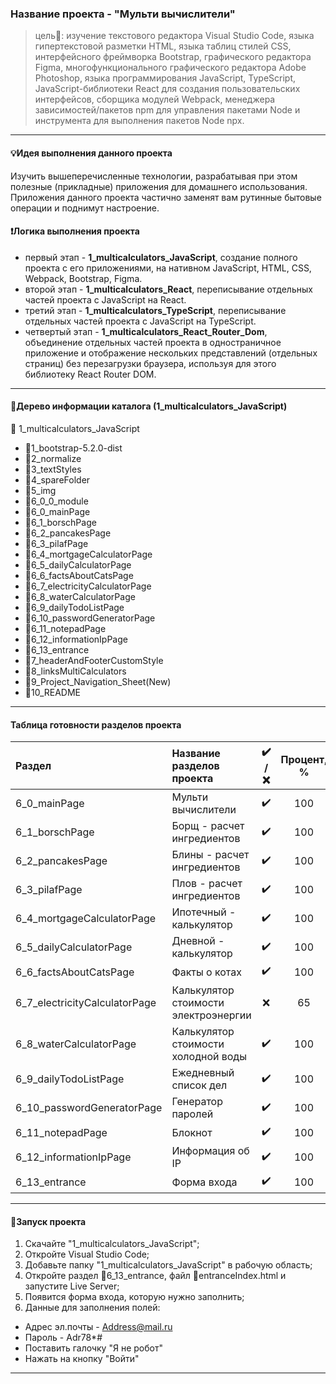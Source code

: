 ### Название проекта - "Мульти вычислители"

> цель:dart:: изучение текстового редактора Visual Studio Code, языка гипертекстовой разметки HTML, языка таблиц стилей CSS, интерфейсного фреймворка Bootstrap, графического редактора Figma, многофункционального графического редактора Adobe Photoshop, языка программирования JavaScript, TypeScript, JavaScript-библиотеки React для создания пользовательских интерфейсов, сборщика модулей Webpack, менеджера зависимостей/пакетов npm для управления пакетами Node и инструмента для выполнения пакетов Node npx.

---

#### :bulb:Идея выполнения данного проекта

Изучить вышеперечисленные технологии, разрабатывая при этом полезные (прикладные) приложения для домашнего использования. Приложения данного проекта частично заменят вам рутинные бытовые операции и поднимут настроение.

#### :heavy_exclamation_mark:Логика выполнения проекта

- первый этап - **1_multicalculators_JavaScript**, создание полного проекта с его приложениями, на нативном JavaScript, HTML, CSS, Webpack, Bootstrap, Figma.
- второй этап - **1_multicalculators_React**, переписывание отдельных частей проекта с JavaScript на React.
- третий этап - **1_multicalculators_TypeScript**, переписывание отдельных частей проекта с JavaScript на TypeScript.
- четвертый этап - **1_multicalculators_React_Router_Dom**, объединение отдельных частей проекта в одностраничное приложение и отображение нескольких представлений (отдельных страниц) без перезагрузки браузера, используя для этого библиотеку React Router DOM.

---

#### :deciduous_tree:Дерево информации каталога (1_multicalculators_JavaScript)

:file_folder: 1_multicalculators_JavaScript

- :file_folder:1_bootstrap-5.2.0-dist
- :file_folder:2_normalize
- :file_folder:3_textStyles
- :file_folder:4_spareFolder
- :file_folder:5_img
- :file_folder:6_0_0_module
- :file_folder:6_0_mainPage
- :file_folder:6_1_borschPage
- :file_folder:6_2_pancakesPage
- :file_folder:6_3_pilafPage
- :file_folder:6_4_mortgageCalculatorPage
- :file_folder:6_5_dailyCalculatorPage
- :file_folder:6_6_factsAboutCatsPage
- :file_folder:6_7_electricityCalculatorPage
- :file_folder:6_8_waterCalculatorPage
- :file_folder:6_9_dailyTodoListPage
- :file_folder:6_10_passwordGeneratorPage
- :file_folder:6_11_notepadPage
- :file_folder:6_12_informationIpPage
- :file_folder:6_13_entrance
- :file_folder:7_headerAndFooterCustomStyle
- :file_folder:8_linksMultiCalculators
- :file_folder:9_Project_Navigation_Sheet(New)
- :file_folder:10_README

---

#### Таблица готовности разделов проекта

| Раздел                        | Название разделов проекта            | :heavy_check_mark: / :x: | Процент, % |
| :---------------------------- | :----------------------------------- | :----------------------: | :--------: |
| 6_0_mainPage                  | Мульти вычислители                   |    :heavy_check_mark:    |    100     |
| 6_1_borschPage                | Борщ - расчет ингредиентов           |    :heavy_check_mark:    |    100     |
| 6_2_pancakesPage              | Блины - расчет ингредиентов          |    :heavy_check_mark:    |    100     |
| 6_3_pilafPage                 | Плов - расчет ингредиентов           |    :heavy_check_mark:    |    100     |
| 6_4_mortgageCalculatorPage    | Ипотечный - калькулятор              |    :heavy_check_mark:    |    100     |
| 6_5_dailyCalculatorPage       | Дневной - калькулятор                |    :heavy_check_mark:    |    100     |
| 6_6_factsAboutCatsPage        | Факты о котах                        |    :heavy_check_mark:    |    100     |
| 6_7_electricityCalculatorPage | Калькулятор стоимости электроэнергии |           :x:            |     65     |
| 6_8_waterCalculatorPage       | Калькулятор стоимости холодной воды  |    :heavy_check_mark:    |    100     |
| 6_9_dailyTodoListPage         | Ежедневный список дел                |    :heavy_check_mark:    |    100     |
| 6_10_passwordGeneratorPage    | Генератор паролей                    |    :heavy_check_mark:    |    100     |
| 6_11_notepadPage              | Блокнот                              |    :heavy_check_mark:    |    100     |
| 6_12_informationIpPage        | Информация об IP                     |    :heavy_check_mark:    |    100     |
| 6_13_entrance                 | Форма входа                          |    :heavy_check_mark:    |    100     |

---

#### :rocket:Запуск проекта

1. Скачайте "1_multicalculators_JavaScript";
2. Откройте Visual Studio Code;
3. Добавьте папку "1_multicalculators_JavaScript" в рабочую область;
4. Откройте раздел :open_file_folder:6_13_entrance, файл :page_facing_up:entranceIndex.html и запустите Live Server;
5. Появится форма входа, которую нужно заполнить;
6. Данные для заполнения полей:

- Адрес эл.почты - Address@mail.ru
- Пароль - Adr78\*#
- Поставить галочку "Я не робот"
- Нажать на кнопку "Войти"

---
